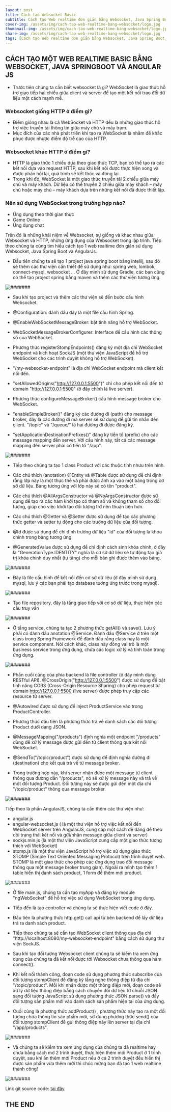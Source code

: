 ```yaml
---
layout: post
title: Cách tạo Websocket Basic
subtitle: Cách tạo Web realtime đơn giản bằng Websocket, Java Spring Boot, AngularJS
cover-img: /assets/img/cach-tao-web-realtime-bang-websocket/logo.jpg
thumbnail-img: /assets/img/cach-tao-web-realtime-bang-websocket/logo.jpg
share-img: /assets/img/cach-tao-web-realtime-bang-websocket/logo.jpg
tags: [Cách tạo Web realtime đơn giản bằng Websocket, Java Spring Boot, AngularJS]
---
```


## CÁCH TẠO MỘT WEB REALTIME BASIC BẰNG WEBSOCKET, JAVA SPRINGBOOT VÀ ANGULAR JS
- Trước tiên chúng ta cần biết websocket là gì? WebSocket là giao thức hỗ trợ giao tiếp hai chiều giữa client và server để tạo một kết nối trao đổi dữ liệu một cách mạnh mẽ.

###  Websocket giống HTTP ở điểm gì?
- Điểm giống nhau là cả WebSocket và HTTP đều là những giao thức hỗ trợ việc truyền tải thông tin giữa máy chủ và máy trạm.
- Mục đích của các nhà phát triển khi tạo ra WebSocket là nhằm để khắc phục được nhược điểm độ trễ cao của HTTP.
###  Websocket khác HTTP ở điểm gì?
- HTTP là giao thức 1 chiều dựa theo giao thức TCP, bạn có thể tạo ra các kết nối dựa vào request HTTP, sau khi kết nối được thực hiện xong và được phản hồi lại, quá trình sẽ kết thúc và đóng lại.
- Trong khi đó, WebSocket là một giao thức truyền tải 2 chiều giữa máy chủ và máy khách. Dữ liệu có thể truyền 2 chiều giữa máy khách – máy chủ hoặc máy chủ – máy khách dựa trên những kết nối đã được thiết lập.
###  Nên sử dụng WebSocket trong trường hợp nào?
- Ứng dụng theo thời gian thực
- Game Online
- Ứng dụng chat

Trên đó là những khái niệm về Websocket, sự giống và khác nhau giữa Websocket và HTTP, những ứng dụng của Websocket trong lập trình. Tiếp theo chúng ta cùng tìm hiểu cách tạo 1 web realtime đơn giản sử dụng Websocket, Java Spring Boot và AngularJs.

- Đầu tiên chúng ta sẽ tạo 1 project java spring boot bằng inteliij, sau đó sẽ thêm các thư viện cần thiết để sử dụng như: spring web, lombok, connect-mysql, websocket ... Ở đây mình sử dụng Gradle, các bạn cũng có thể tạo project spring bằng maven và thêm các thư viện tương ứng.

![#######](/assets/img/cach-tao-web-realtime-bang-websocket/anh1.jpg)

- Sau khi tạo project và thêm các thư viện sẽ đến bước cấu hình Websocket.
- @Configuration: đánh dấu đây là một file cấu hình Spring.
- @EnableWebSocketMessageBroker: bật tính năng hỗ trợ WebSocket.
- WebSocketMessageBrokerConfigurer: Interface để cấu hình các thông số của WebSocket.

- Phương thức registerStompEndpoints() đăng ký một địa chỉ WebSocket endpoint và kích hoạt SockJS (một thư viện JavaScript để hỗ trợ WebSocket cho các trình duyệt không hỗ trợ WebSocket).

- "/my-websocket-endpoint" là địa chỉ WebSocket endpoint mà client kết nối đến.
- "setAllowedOrigins("http://127.0.0.1:5500")" chỉ cho phép kết nối đến từ domain "http://127.0.0.1:5500" (ở đây chính là live server).
- Phương thức configureMessageBroker() cấu hình message broker cho WebSocket.

- "enableSimpleBroker()" đăng ký các đường đi (path) cho message broker, đây là các đường đi mà server sẽ sử dụng để gửi tin nhắn đến client. "/topic" và "/queue/" là hai đường đi được đăng ký.
- "setApplicationDestinationPrefixes()" đăng ký tiền tố (prefix) cho các message mapping đến server. Với cấu hình này, tất cả các message mapping đến server phải có tiền tố "/app".

![#######](/assets/img/cach-tao-web-realtime-bang-websocket/anh2.jpg)

- Tiếp theo chúng ta tạo 1 class Product với các thuộc tính nhưu trên hình.
- Các chú thích (anotation) @Entity và @Table được sử dụng để chỉ định rằng lớp này là một thực thể và phải được ánh xạ vào một bảng trong cơ sở dữ liệu. Bảng tương ứng với lớp này sẽ có tên "product".
- Các chú thích @AllArgsConstructor và @NoArgsConstructor được sử dụng để tạo ra các hàm khởi tạo có tham số và không tham số cho đối tượng, giúp cho việc khởi tạo đối tượng trở nên thuận tiện hơn.

- Các chú thích @Getter và @Setter được sử dụng để tạo các phương thức getter và setter tự động cho các trường dữ liệu của đối tượng.
- @Id được sử dụng để chỉ định trường dữ liệu "id" của đối tượng là khóa chính trong bảng tương ứng.

- @GeneratedValue được sử dụng để chỉ định cách sinh khóa chính, ở đây là "GenerationType.IDENTITY" nghĩa là cơ sở dữ liệu sẽ tự động tạo giá trị khóa chính duy nhất (tự tăng) cho mỗi bản ghi được thêm vào bảng. 

![#######](/assets/img/cach-tao-web-realtime-bang-websocket/anh3.jpg)

- Đây là file cấu hình để kết nối đến cơ sở dữ liệu (ở đây mình sử dụng mysql, lưu ý các bạn phải tạo database tương ứng trước trong mysql).

![#######](/assets/img/cach-tao-web-realtime-bang-websocket/anh4.jpg)

- Tạo file repository, đây là tầng giao tiếp với cơ sở dữ liệu, thực hiện các câu truy vấn

![#######](/assets/img/cach-tao-web-realtime-bang-websocket/anh5.jpg)

- Ở tầng service, chúng ta tạo 2 phương thức getAll() và save(). Lưu ý phải có đánh dấu anotation @Service. Đánh dấu @Service ở trên một class trong Spring Framework để đánh dấu rằng class này là một service component. Nói cách khác, class này đóng vai trò là một business service trong ứng dụng, chứa các logic xử lý và tính toán trong ứng dụng.

![#######](/assets/img/cach-tao-web-realtime-bang-websocket/anh6.jpg)

- Phần cuối cùng của phía backend là file controller (ở đây mình dùng RESTful API).
@CrossOrigin("http://127.0.0.1:5500") được sử dụng để bật tính năng CORS (Cross-Origin Resource Sharing) cho phép request từ domain http://127.0.0.1:5500 (live server) được phép truy cập các resource từ server.
- @Autowired được sử dụng để inject ProductService vào trong ProductController.
- Phương thức đầu tiên là phương thức trả về danh sách các đối tượng Product dưới dạng JSON.
- @MessageMapping("/products") định nghĩa một endpoint "/products" dùng để xử lý message được gửi đến từ client thông qua kết nối WebSocket.
- @SendTo("/topic/product") được sử dụng để định nghĩa đường đi (destination) cho kết quả trả về từ message broker.

- Trong trường hợp này, khi server nhận được một message từ client thông qua đường dẫn "/products", nó sẽ xử lý message này và trả về một đối tượng Product. Đối tượng này sẽ được gửi đến một địa chỉ "/topic/product" thông qua message broker.

![#######](/assets/img/cach-tao-web-realtime-bang-websocket/anh7.jpg)

Tiếp theo là phần AngularJS, chúng ta cần thêm các thư viện như:
- angular.js
- angular-websocket.js ( là một thư viện hỗ trợ việc kết nối đến WebSocket server trên AngularJS, cung cấp một cách dễ dàng để theo dõi trạng thái kết nối và gửi/nhận message giữa client và server)
- sockjs.min.js (là một thư viện JavaScript cung cấp một giao thức tương thích với WebSocket)
- stomp.js (là một thư viện JavaScript hỗ trợ việc sử dụng giao thức STOMP (Simple Text Oriented Messaging Protocol) trên trình duyệt web. STOMP là một giao thức cho phép các ứng dụng trao đổi message thông qua một message broker trung gian).
Ngoài ra mình tạo thêm 1 table hiển thị danh sách product, 1 form để thêm mới product.

![#######](/assets/img/cach-tao-web-realtime-bang-websocket/anh8.jpg)

- Ở file main.js, chúng ta cần tạo myApp và đăng ký module "ngWebSocket" để hỗ trợ việc sử dụng WebSocket trong ứng dụng.
- Tiếp đến là tạo controller và chúng ta sẽ thực hiện viết code ở đây.
- Đầu tiên là phương thức http.get() call api từ bên backend để lấy dữ liệu trả ra danh sách product.

- Tiếp theo chúng ta sẽ cần tạo WebSocket client thông qua địa chỉ "http://localhost:8080/my-websocket-endpoint" bằng cách sử dụng thư viện SockJS.

- Sau khi tạo đối tượng Websocket client chúng ta sẽ kiểm tra xem ứng dụng của chúng ta đã kết nối được tới Websocket chưa thông qua hàm connect().

- Khi kết nối thành công, đoạn code sử dụng phương thức subscribe của đối tượng stompClient để đăng ký lắng nghe thông điệp từ địa chỉ "/topic/product". Mỗi khi nhận được một thông điệp mới, đoạn code sẽ xử lý dữ liệu thông điệp bằng cách chuyển đổi dữ liệu từ chuỗi JSON sang đối tượng JavaScript sử dụng phương thức JSON.parse() và đẩy đối tượng sản phẩm mới vào danh sách sản phẩm hiện tại của ứng dụng.

- Cuối cùng là phương thức addProduct() , phương thức này tạo ra một đối tượng chứa thông tin sản phẩm mới, sử dụng phương thức send() của đối tượng stompClient để gửi thông điệp này lên server tại địa chỉ "/app/products".

![#######](/assets/img/cach-tao-web-realtime-bang-websocket/anh9.jpg)

- Và chúng ta sẽ kiểm tra xem ứng dụng của chúng ta đã realtime hay chưa bằng cách mở 2 trình duyệt, thực hiện thêm mới Product ở 1 trình duyệt, sau khi ấn thêm mới Product nếu ở cả 2 trình duyệt đều hiển thị được sản phẩm vừa thêm mới thì chúc mừng bạn đã tạo 1 web realtime thành công!

![#######](/assets/img/cach-tao-web-realtime-bang-websocket/anh10.jpg)

Link git source code: [tại đây](https://github.com/nguyencongthang2509/demo-websocket-basic)

## THE END

